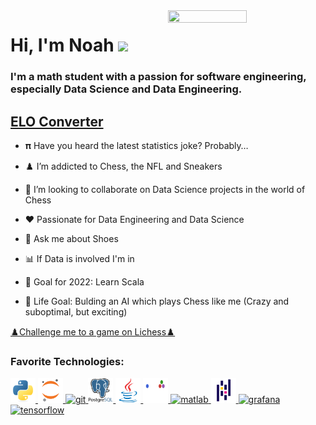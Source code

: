 <img align="right" src="https://lichess1.org/game/export/gif/black/ozsnbmZN.gif" width="50%" height="50%"/>

# Hi, I'm Noah <img src="https://media.giphy.com/media/hvRJCLFzcasrR4ia7z/giphy.gif" width="25px">

<h3 align="left">I'm a math student with a passion for software engineering, especially Data Science and Data Engineering. </h3>

## [ELO Converter](https://github.com/noakanois/Chesscom_Lichess_ELO_converter)

- 𝛑 Have you heard the latest statistics joke?
      Probably…
      
- ♟️ I’m addicted to Chess, the NFL and Sneakers
- 👯 I’m looking to collaborate on Data Science projects in the world of Chess
- ❤️ Passionate for Data Engineering and Data Science
- 💬 Ask me about Shoes
- 📊 If Data is involved I'm in
- 🥅 Goal for 2022: Learn Scala
- 👴 Life Goal: Bulding an AI which plays Chess like me (Crazy and suboptimal, but exciting)




<a align="left" href="https://lichess.org/@/Noakanoi">♟️Challenge me to a game on Lichess♟️ </a>
<p align="left">
</p>



<h3 align="left">Favorite Technologies:</h3>
<p align="left"> <a href="https://www.python.org" target="_blank" rel="noreferrer"> <img src="https://raw.githubusercontent.com/devicons/devicon/master/icons/python/python-original.svg" alt="python" width="40" height="40"/> </a> <a href="https://jupyter.org/" target="_blank" rel="noreferrer"> <img src="https://raw.githubusercontent.com/github/explore/master/topics/jupyter-notebook/jupyter-notebook.png" alt="jupyter" width="40" height="40"/> </a> <a href="https://git-scm.com/" target="_blank" rel="noreferrer"> <img src="https://www.vectorlogo.zone/logos/git-scm/git-scm-icon.svg" alt="git" width="40" height="40"/>  </a> <a href="https://www.postgresql.org" target="_blank" rel="noreferrer"> <img src="https://raw.githubusercontent.com/devicons/devicon/master/icons/postgresql/postgresql-original-wordmark.svg" alt="postgresql" width="40" height="40"/> </a> <a href="https://www.java.com" target="_blank" rel="noreferrer"> <img src="https://raw.githubusercontent.com/devicons/devicon/master/icons/java/java-original.svg" alt="java" width="40" height="40"/> </a> <a href="https://julialang.org/" target="_blank" rel="noreferrer"> <img src="https://raw.githubusercontent.com/JuliaLang/julia-logo-graphics/b5551ca7946b4a25746c045c15fbb8806610f8d0/images/julia-logo-dark.svg" alt="julia" width="40" height="40"/> </a> <a href="https://www.mathworks.com/" target="_blank" rel="noreferrer"> <img src="https://upload.wikimedia.org/wikipedia/commons/2/21/Matlab_Logo.png" alt="matlab" width="40" height="40"/> </a> <a href="https://pandas.pydata.org/" target="_blank" rel="noreferrer"> <img src="https://raw.githubusercontent.com/devicons/devicon/2ae2a900d2f041da66e950e4d48052658d850630/icons/pandas/pandas-original.svg" alt="pandas" width="40" height="40"/> </a> <a href="https://grafana.com" target="_blank" rel="noreferrer"> <img src="https://www.vectorlogo.zone/logos/grafana/grafana-icon.svg" alt="grafana" width="40" height="40"/> </a> <a href="https://www.tensorflow.org" target="_blank" rel="noreferrer"> <img src="https://www.vectorlogo.zone/logos/tensorflow/tensorflow-icon.svg" alt="tensorflow" width="40" height="40"/> </a> </p>

